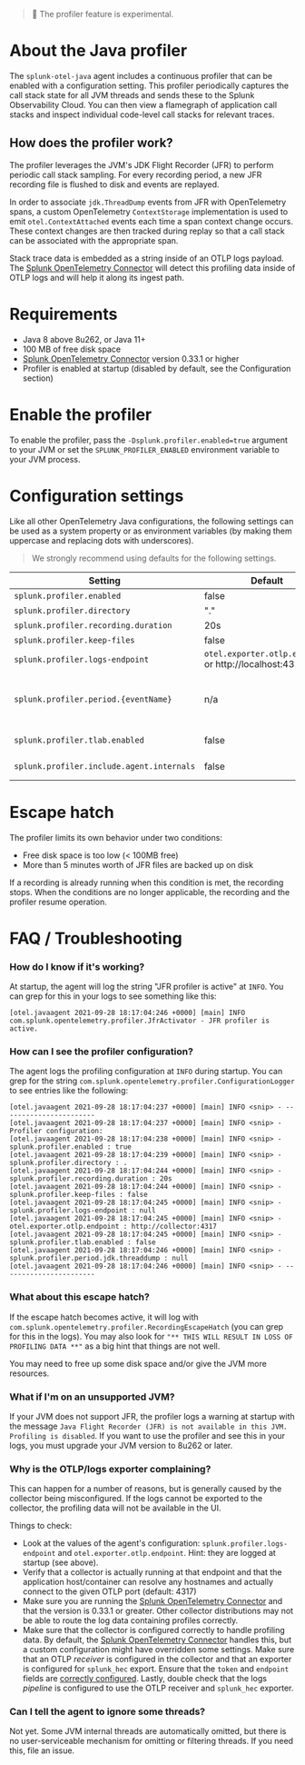 
> :construction: The profiler feature is experimental.

# About the Java profiler

The `splunk-otel-java` agent includes a continuous profiler that can be enabled with a configuration
setting. This profiler periodically captures the call stack state for all JVM threads and
sends these to the Splunk Observability Cloud. You can then view a flamegraph of application
call stacks and inspect individual code-level call stacks for relevant traces.

## How does the profiler work?

The profiler leverages the JVM's JDK Flight Recorder (JFR) to perform periodic call
stack sampling. For every recording period, a new JFR recording file is flushed to disk and events are replayed.

In order to associate `jdk.ThreadDump` events from JFR with OpenTelemetry spans, a custom
OpenTelemetry `ContextStorage` implementation is used to emit `otel.ContextAttached`
events each time a span context change occurs. These context changes are then tracked
during replay so that a call stack can be associated with the appropriate span.

Stack trace data is embedded as a string inside of an OTLP logs payload. The
[Splunk OpenTelemetry Connector](https://github.com/signalfx/splunk-otel-collector)
will detect this profiling data inside of OTLP logs and will help it along
its ingest path.

# Requirements

* Java 8 above 8u262, or Java 11+
* 100 MB of free disk space
* [Splunk OpenTelemetry Connector](https://github.com/signalfx/splunk-otel-collector) version 0.33.1 or higher
* Profiler is enabled at startup (disabled by default, see the Configuration section)

# Enable the profiler

To enable the profiler, pass the `-Dsplunk.profiler.enabled=true` argument to your JVM or set the `SPLUNK_PROFILER_ENABLED` environment variable to your JVM process.

# Configuration settings

Like all other OpenTelemetry Java configurations, the following settings can be used as a system
property or as environment variables (by making them uppercase and replacing dots with underscores).

> We strongly recommend using defaults for the following settings.

| Setting                                     | Default                | Description                               |
|------------------------------------------|------------------------|-------------------------------------------|
|`splunk.profiler.enabled`                 | false                  | set to true to enable the profiler        |
|`splunk.profiler.directory`               | "."                    | location of jfr files                     |
|`splunk.profiler.recording.duration`      | 20s                    | recording unit duration                   |
|`splunk.profiler.keep-files`              | false                  | leave JFR files on disk id `true`         |
|`splunk.profiler.logs-endpoint`           | `otel.exporter.otlp.endpoint` or http://localhost:4317  | where to send OTLP logs                   |
|`splunk.profiler.period.{eventName}`      | n/a                    | customize period (in ms) for a specific jfr event. For example, to set the ThreadDump frequency to 1s (1000ms): `-Dsplunk.profiler.period.threaddump=1000` |
|`splunk.profiler.tlab.enabled`            | false                  | set to `false` to disable TLAB memory events |
|`splunk.profiler.include.agent.internals` | false                  | set to `true` to include agent internal call stacks |

# Escape hatch

The profiler limits its own behavior under two conditions:

* Free disk space is too low (< 100MB free)
* More than 5 minutes worth of JFR files are backed up on disk

If a recording is already running when this condition is met, the recording stops. When
the conditions are no longer applicable, the recording and the profiler resume operation.

# FAQ / Troubleshooting

### How do I know if it's working?

At startup, the agent will log the string "JFR profiler is active" at `INFO`. You can grep for this in your logs to see
something like this:
```
[otel.javaagent 2021-09-28 18:17:04:246 +0000] [main] INFO com.splunk.opentelemetry.profiler.JfrActivator - JFR profiler is active.
```

### How can I see the profiler configuration?

The agent logs the profiling configuration at `INFO` during startup. You can grep for the string
`com.splunk.opentelemetry.profiler.ConfigurationLogger` to see entries like the following:

```
[otel.javaagent 2021-09-28 18:17:04:237 +0000] [main] INFO <snip> - -----------------------
[otel.javaagent 2021-09-28 18:17:04:237 +0000] [main] INFO <snip> - Profiler configuration:
[otel.javaagent 2021-09-28 18:17:04:238 +0000] [main] INFO <snip> -                 splunk.profiler.enabled : true
[otel.javaagent 2021-09-28 18:17:04:239 +0000] [main] INFO <snip> -               splunk.profiler.directory : .
[otel.javaagent 2021-09-28 18:17:04:244 +0000] [main] INFO <snip> -      splunk.profiler.recording.duration : 20s
[otel.javaagent 2021-09-28 18:17:04:244 +0000] [main] INFO <snip> -              splunk.profiler.keep-files : false
[otel.javaagent 2021-09-28 18:17:04:245 +0000] [main] INFO <snip> -           splunk.profiler.logs-endpoint : null
[otel.javaagent 2021-09-28 18:17:04:245 +0000] [main] INFO <snip> -             otel.exporter.otlp.endpoint : http://collector:4317
[otel.javaagent 2021-09-28 18:17:04:245 +0000] [main] INFO <snip> -            splunk.profiler.tlab.enabled : false
[otel.javaagent 2021-09-28 18:17:04:246 +0000] [main] INFO <snip> -   splunk.profiler.period.jdk.threaddump : null
[otel.javaagent 2021-09-28 18:17:04:246 +0000] [main] INFO <snip> - -----------------------
```

### What about this escape hatch?

If the escape hatch becomes active, it will log with `com.splunk.opentelemetry.profiler.RecordingEscapeHatch`
(you can grep for this in the logs). You may also look for `"** THIS WILL RESULT IN LOSS OF PROFILING DATA **"`
as a big hint that things are not well.

You may need to free up some disk space and/or give the JVM more resources.

### What if I'm on an unsupported JVM?

If your JVM does not support JFR, the profiler logs a warning at startup with the
message `Java Flight Recorder (JFR) is not available in this JVM. Profiling is disabled`.
If you want to use the profiler and see this in your logs, you must upgrade
your JVM version to 8u262 or later.

### Why is the OTLP/logs exporter complaining?

This can happen for a number of reasons, but is generally caused by the collector being misconfigured.
If the logs cannot be exported to the collector, the profiling data will not be available in
the UI.

Things to check:

* Look at the values of the agent's configuration: `splunk.profiler.logs-endpoint` and `otel.exporter.otlp.endpoint`. Hint: they are logged
at startup (see above).
* Verify that a collector is actually running at that endpoint and that the
application host/container can resolve any hostnames and actually connect to the given OTLP port (default: 4317)
* Make sure you are running the [Splunk OpenTelemetry Connector](https://github.com/signalfx/splunk-otel-collector)
and that the version is 0.33.1 or greater. Other collector distributions may not be able to route the log
data containing profiles correctly.
* Make sure that the collector is configured correctly to handle profiling data. By default, the
[Splunk OpenTelemetry Connector](https://github.com/signalfx/splunk-otel-collector) handles this, but
a custom configuration might have overridden some settings. Make sure that an OTLP _receiver_ is configured in the collector
and that an exporter is configured for `splunk_hec` export. Ensure that the `token` and `endpoint` fields
are [correctly configured](https://github.com/open-telemetry/opentelemetry-collector-contrib/tree/main/receiver/splunkhecreceiver#configuration).
Lastly, double check that the logs _pipeline_ is configured to use the OTLP receiver and `splunk_hec` exporter.

### Can I tell the agent to ignore some threads?

Not yet. Some JVM internal threads are automatically omitted, but there is no user-serviceable mechanism
for omitting or filtering threads. If you need this, file an issue.
